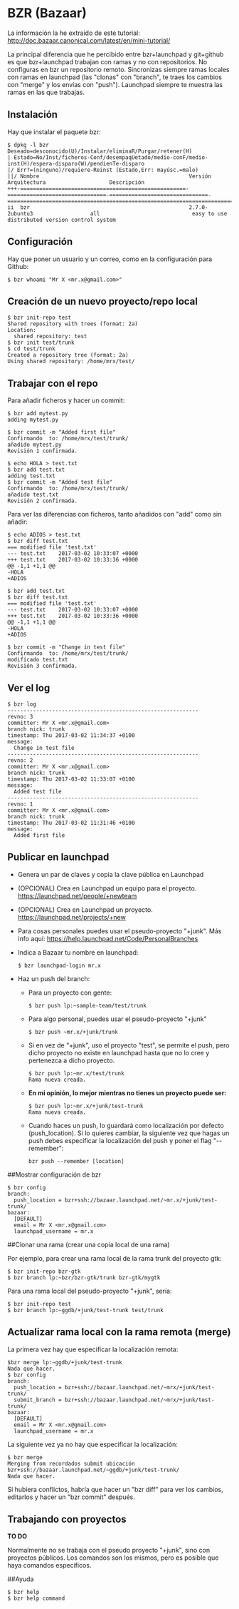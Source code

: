 # BZR (Bazaar) #

La información la he extraído de este tutorial: http://doc.bazaar.canonical.com/latest/en/mini-tutorial/

La principal diferencia que he percibido entre bzr+launchpad y git+github es que bzr+launchpad trabajan con ramas y no con repositorios. No configuras en bzr un repositorio remoto. Sincronizas siempre ramas locales con ramas en launchpad (las "clonas" con "branch", te traes los cambios con "merge" y los envías con "push"). Launchpad siempre te muestra las ramas en las que trabajas.

## Instalación ##

Hay que instalar el paquete bzr:

```
$ dpkg -l bzr
Deseado=desconocido(U)/Instalar/eliminaR/Purgar/retener(H)
| Estado=No/Inst/ficheros-Conf/desempaqUetado/medio-conF/medio-inst(H)/espera-disparo(W)/pendienTe-disparo
|/ Err?=(ninguno)/requiere-Reinst (Estado,Err: mayúsc.=malo)
||/ Nombre                                               Versión                         Arquitectura                    Descripción
+++-====================================================-===============================-===============================-==============================================================================================================
ii  bzr                                                  2.7.0-2ubuntu3                  all                             easy to use distributed version control system
```

## Configuración ##

Hay que poner un usuario y un correo, como en la configuración para Github:

```
$ bzr whoami "Mr X <mr.x@gmail.com>"
```

## Creación de un nuevo proyecto/repo local ##

```
$ bzr init-repo test
Shared repository with trees (format: 2a)
Location:
  shared repository: test
$ bzr init test/trunk
$ cd test/trunk
Created a repository tree (format: 2a)
Using shared repository: /home/mrx/test/
```

## Trabajar con el repo ##

Para añadir ficheros y hacer un commit:
```
$ bzr add mytest.py
adding mytest.py

$ bzr commit -m "Added first file"
Confirmando  to: /home/mrx/test/trunk/
añadido mytest.py
Revisión 1 confirmada.

$ echo HOLA > test.txt
$ bzr add test.txt
adding test.txt
$ bzr commit -m "Added test file"
Confirmando  to: /home/mrx/test/trunk/
añadido test.txt
Revisión 2 confirmada.
```

Para ver las diferencias con ficheros, tanto añadidos con "add" como sin añadir:
```
$ echo ADIOS > test.txt
$ bzr diff test.txt
=== modified file 'test.txt'
--- test.txt    2017-03-02 10:33:07 +0000
+++ test.txt    2017-03-02 10:33:36 +0000
@@ -1,1 +1,1 @@
-HOLA
+ADIOS

$ bzr add test.txt
$ bzr diff test.txt
=== modified file 'test.txt'
--- test.txt    2017-03-02 10:33:07 +0000
+++ test.txt    2017-03-02 10:33:36 +0000
@@ -1,1 +1,1 @@
-HOLA
+ADIOS

$ bzr commit -m "Change in test file"
Confirmando  to: /home/mrx/test/trunk/
modificado test.txt
Revisión 3 confirmada.
```

## Ver el log ##

```
$ bzr log
------------------------------------------------------------
revno: 3
committer: Mr X <mr.x@gmail.com>
branch nick: trunk
timestamp: Thu 2017-03-02 11:34:37 +0100
message:
  Change in test file
------------------------------------------------------------
revno: 2
committer: Mr X <mr.x@gmail.com>
branch nick: trunk
timestamp: Thu 2017-03-02 11:33:07 +0100
message:
  Added test file
------------------------------------------------------------
revno: 1
committer: Mr X <mr.x@gmail.com>
branch nick: trunk
timestamp: Thu 2017-03-02 11:31:46 +0100
message:
  Added first file
```

## Publicar en launchpad ##
* Genera un par de claves y copia la clave pública en Launchpad
* (OPCIONAL) Crea en Launchpad un equipo para el proyecto. https://launchpad.net/people/+newteam
* (OPCIONAL) Crea en Launchpad un proyecto. https://launchpad.net/projects/+new
* Para cosas personales puedes usar el pseudo-proyecto "+junk". Más info aquí: https://help.launchpad.net/Code/PersonalBranches
* Indica a Bazaar tu nombre en launchpad:

  ```
  $ bzr launchpad-login mr.x
  ```
* Haz un push del branch:
  * Para un proyecto con gente:
  
    ```
    $ bzr push lp:~sample-team/test/trunk
    ```
  * Para algo personal, puedes usar el pseudo-proyecto "+junk"
  
    ```
    $ bzr push ~mr.x/+junk/trunk
    ```
  * Si en vez de "+junk", uso el proyecto "test", se permite el push, pero dicho proyecto no existe en launchpad hasta que
  no lo cree y pertenezca a dicho proyecto.

    ```
    $ bzr push lp:~mr.x/test/trunk
    Rama nueva creada.
    ```
  * **En mi opinión, lo mejor mientras no tienes un proyecto puede ser:**
  
    ```
    $ bzr push lp:~mr.x/+junk/test-trunk
    Rama nueva creada.
    ```
  * Cuando haces un push, lo guardará como localización por defecto (push_location). Si lo quieres cambiar, la siguiente vez que hagas un push debes especificar la localización del push y poner el flag "--remember":

    ```
    bzr push --remember [location]
    ```

##Mostrar configuración de bzr

```
$ bzr config
branch:
  push_location = bzr+ssh://bazaar.launchpad.net/~mr.x/+junk/test-trunk/
bazaar:
  [DEFAULT]
  email = Mr X <mr.x@gmail.com>
  launchpad_username = mr.x
```

##Clonar una rama (crear una copia local de una rama)

Por ejemplo, para crear una rama local de la rama trunk del proyecto gtk:
```
$ bzr init-repo bzr-gtk
$ bzr branch lp:~bzr/bzr-gtk/trunk bzr-gtk/mygtk
```
Para una rama local del pseudo-proyecto "+junk", sería:
```
$ bzr init-repo test
$ bzr branch lp:~ggdb/+junk/test-trunk test/trunk
```

## Actualizar rama local con la rama remota (merge) ##

La primera vez hay que especificar la localización remota:
```
$bzr merge lp:~ggdb/+junk/test-trunk
Nada que hacer.
$ bzr config
branch:
  push_location = bzr+ssh://bazaar.launchpad.net/~mrx/+junk/test-trunk/
  submit_branch = bzr+ssh://bazaar.launchpad.net/~mrx/+junk/test-trunk/
bazaar:
  [DEFAULT]
  email = Mr X <mr.x@gmail.com>
  launchpad_username = mr.x
```

La siguiente vez ya no hay que especificar la localización:
```
$ bzr merge
Merging from recordados submit ubicación bzr+ssh://bazaar.launchpad.net/~ggdb/+junk/test-trunk/
Nada que hacer.
```

Si hubiera conflictos, habría que hacer un "bzr diff" para ver los cambios, editarlos y hacer un "bzr commit" después.

## Trabajando con proyectos ##

**TO DO**

Normalmente no se trabaja con el pseudo proyecto "+junk", sino con proyectos públicos. Los comandos son los mismos,
pero es posible que haya comandos específicos.

##Ayuda
```
$ bzr help
$ bzr help command
```
